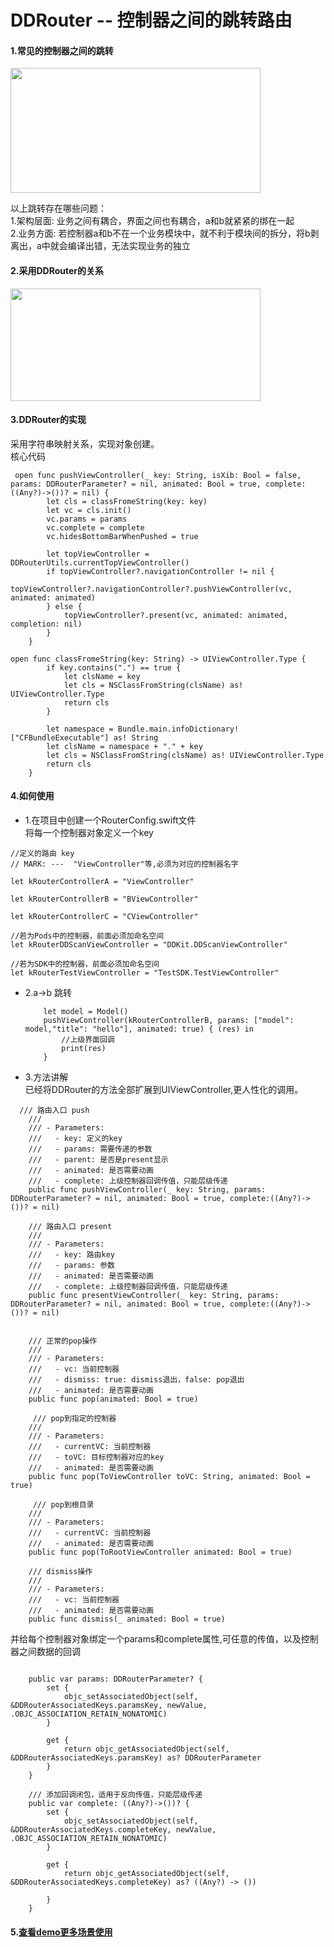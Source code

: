 # DDRouter -- 控制器之间的跳转路由

#### 1.常见的控制器之间的跳转
<img src="https://upload-images.jianshu.io/upload_images/2026287-fee2f66cec32dab4.jpg?imageMogr2/auto-orient/strip%7CimageView2/2/w/1240" width=400 height=200 />

以上跳转存在哪些问题：<br/>
1.架构层面: 业务之间有耦合，界面之间也有耦合，a和b就紧紧的绑在一起<br/>
2.业务方面: 若控制器a和b不在一个业务模块中，就不利于模块间的拆分，将b剥离出，a中就会编译出错，无法实现业务的独立

#### 2.采用DDRouter的关系

<img src="https://upload-images.jianshu.io/upload_images/2026287-7eca5b3aaf0e1adc.jpg?imageMogr2/auto-orient/strip%7CimageView2/2/w/1240" width=400 height=180 />

#### 3.DDRouter的实现

采用字符串映射关系，实现对象创建。<br/>
核心代码
```
 open func pushViewController(_ key: String, isXib: Bool = false, params: DDRouterParameter? = nil, animated: Bool = true, complete:((Any?)->())? = nil) {
        let cls = classFromeString(key: key)
        let vc = cls.init()
        vc.params = params
        vc.complete = complete
        vc.hidesBottomBarWhenPushed = true
        
        let topViewController = DDRouterUtils.currentTopViewController()
        if topViewController?.navigationController != nil {
            topViewController?.navigationController?.pushViewController(vc, animated: animated)
        } else {
            topViewController?.present(vc, animated: animated, completion: nil)
        }
    }
```

```
open func classFromeString(key: String) -> UIViewController.Type {
        if key.contains(".") == true {
            let clsName = key
            let cls = NSClassFromString(clsName) as! UIViewController.Type
            return cls
        }
        
        let namespace = Bundle.main.infoDictionary!["CFBundleExecutable"] as! String
        let clsName = namespace + "." + key
        let cls = NSClassFromString(clsName) as! UIViewController.Type
        return cls
    }
```

#### 4.如何使用

* 1.在项目中创建一个RouterConfig.swift文件<br/>
将每一个控制器对象定义一个key

```
//定义的路由 key
// MARK: ---  "ViewController"等,必须为对应的控制器名字

let kRouterControllerA = "ViewController"

let kRouterControllerB = "BViewController"

let kRouterControllerC = "CViewController"

//若为Pods中的控制器，前面必须加命名空间
let kRouterDDScanViewController = "DDKit.DDScanViewController"

//若为SDK中的控制器，前面必须加命名空间
let kRouterTestViewController = "TestSDK.TestViewController"

```


*   2.a->b 跳转 <br/>
    
    ```
        let model = Model()
        pushViewController(kRouterControllerB, params: ["model": model,"title": "hello"], animated: true) { (res) in
            //上级界面回调
            print(res)
        }
    ```
    
* 3.方法讲解 <br/>
已经将DDRouter的方法全部扩展到UIViewController,更人性化的调用。

```
  /// 路由入口 push
    ///
    /// - Parameters:
    ///   - key: 定义的key
    ///   - params: 需要传递的参数
    ///   - parent: 是否是present显示
    ///   - animated: 是否需要动画
    ///   - complete: 上级控制器回调传值，只能层级传递
    public func pushViewController(_ key: String, params: DDRouterParameter? = nil, animated: Bool = true, complete:((Any?)->())? = nil) 
    
    /// 路由入口 present
    ///
    /// - Parameters:
    ///   - key: 路由key
    ///   - params: 参数
    ///   - animated: 是否需要动画
    ///   - complete: 上级控制器回调传值，只能层级传递
    public func presentViewController(_ key: String, params: DDRouterParameter? = nil, animated: Bool = true, complete:((Any?)->())? = nil) 
    
    
    /// 正常的pop操作
    ///
    /// - Parameters:
    ///   - vc: 当前控制器
    ///   - dismiss: true: dismiss退出，false: pop退出
    ///   - animated: 是否需要动画
    public func pop(animated: Bool = true) 
    
     /// pop到指定的控制器
    ///
    /// - Parameters:
    ///   - currentVC: 当前控制器
    ///   - toVC: 目标控制器对应的key
    ///   - animated: 是否需要动画
    public func pop(ToViewController toVC: String, animated: Bool = true) 
    
     /// pop到根目录
    ///
    /// - Parameters:
    ///   - currentVC: 当前控制器
    ///   - animated: 是否需要动画
    public func pop(ToRootViewController animated: Bool = true)
    
    /// dismiss操作
    ///
    /// - Parameters:
    ///   - vc: 当前控制器
    ///   - animated: 是否需要动画
    public func dismiss(_ animated: Bool = true) 
```

 并给每个控制器对象绑定一个params和complete属性,可任意的传值，以及控制器之间数据的回调

```

    public var params: DDRouterParameter? {
        set {
            objc_setAssociatedObject(self, &DDRouterAssociatedKeys.paramsKey, newValue, .OBJC_ASSOCIATION_RETAIN_NONATOMIC)
        }
        
        get {
            return objc_getAssociatedObject(self, &DDRouterAssociatedKeys.paramsKey) as? DDRouterParameter
        }
    }
    
    /// 添加回调闭包，适用于反向传值，只能层级传递
    public var complete: ((Any?)->())? {
        set {
            objc_setAssociatedObject(self, &DDRouterAssociatedKeys.completeKey, newValue, .OBJC_ASSOCIATION_RETAIN_NONATOMIC)
        }
        
        get {
            return objc_getAssociatedObject(self, &DDRouterAssociatedKeys.completeKey) as? ((Any?) -> ())
            
        }
    }
```

#### 5.[查看demo更多场景使用](https://github.com/weiweilidd01/DDRouter.git)

    